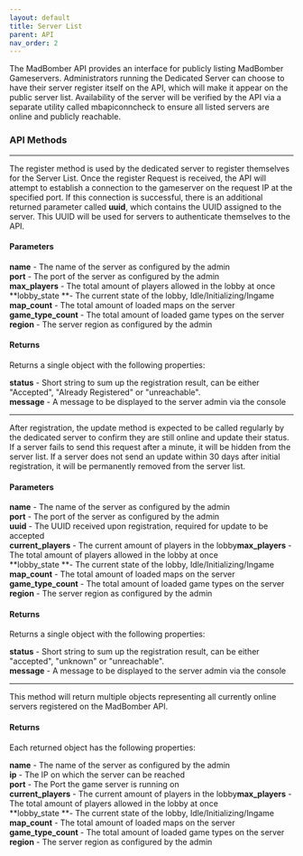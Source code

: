 ```yaml
---
layout: default
title: Server List
parent: API
nav_order: 2
---
```


The MadBomber API provides an interface for publicly listing MadBomber Gameservers. Administrators running the Dedicated Server can choose to have their server register itself on the API, which will make it appear on the public server list. Availability of the server will be verified by the API via a separate utility called mbapiconncheck to ensure all listed servers are online and publicly reachable.

### API Methods

* * *

The register method is used by the dedicated server to register themselves for the Server List. Once the register Request is received, the API will attempt to establish a connection to the gameserver on the request IP at the specified port. If this connection is successful, there is an additional returned parameter called **uuid**, which contains the UUID assigned to the server. This UUID will be used for servers to authenticate themselves to the API.

#### Parameters

**name** \- The name of the server as configured by the admin  
**port** \- The port of the server as configured by the admin  
**max_players** \- The total amount of players allowed in the lobby at once  
**lobby_state **\- The current state of the lobby, Idle/Initializing/Ingame  
**map_count** \- The total amount of loaded maps on the server  
**game\_type\_count** \- The total amount of loaded game types on the server  
**region** \- The server region as configured by the admin

#### Returns

Returns a single object with the following properties:

**status** \- Short string to sum up the registration result, can be either "Accepted", "Already Registered" or "unreachable".  
**message** \- A message to be displayed to the server admin via the console

* * *

After registration, the update method is expected to be called regularly by the dedicated server to confirm they are still online and update their status. If a server fails to send this request after a minute, it will be hidden from the server list. If a server does not send an update within 30 days after initial registration, it will be permanently removed from the server list.

#### Parameters

**name** \- The name of the server as configured by the admin  
**port** \- The port of the server as configured by the admin  
**uuid** \- The UUID received upon registration, required for update to be accepted  
**current_players** \- The current amount of players in the lobby**max_players** \- The total amount of players allowed in the lobby at once  
**lobby_state **\- The current state of the lobby, Idle/Initializing/Ingame  
**map_count** \- The total amount of loaded maps on the server  
**game\_type\_count** \- The total amount of loaded game types on the server  
**region** \- The server region as configured by the admin

#### Returns

Returns a single object with the following properties:

**status** \- Short string to sum up the registration result, can be either "accepted", "unknown" or "unreachable".  
**message** \- A message to be displayed to the server admin via the console

* * *

This method will return multiple objects representing all currently online servers registered on the MadBomber API.

#### Returns

Each returned object has the following properties:

**name** \- The name of the server as configured by the admin  
**ip** \- The IP on which the server can be reached  
**port** \- The Port the game server is running on  
**current_players** \- The current amount of players in the lobby**max_players** \- The total amount of players allowed in the lobby at once  
**lobby_state **\- The current state of the lobby, Idle/Initializing/Ingame  
**map_count** \- The total amount of loaded maps on the server  
**game\_type\_count** \- The total amount of loaded game types on the server  
**region** \- The server region as configured by the admin